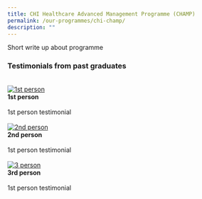 ```yaml
---
title: CHI Healthcare Advanced Management Programme (CHAMP)
permalink: /our-programmes/chi-champ/
description: ""
---
```

Short write up about programme


### Testimonials from past graduates

<br>
<div class="row">
<div class="col"> 
<a href="/initiatives/strategic-national-projects/gobusiness"><img alt="1st person" src="/images/initiatives/business-grant-portal-overview.jpeg"></a><br>
		<div class="header"><b>1st person </b></div><br>
		<div class="para">1st person testimonial
</div>
<br>

</div>
	<div class="col"> 
<a href="/initiatives/strategic-national-projects/codex"><img alt="2nd person" src="/images/initiatives/Codex-snp.jpeg"></a><br>
	<div class="header"><b>2nd person </b></div><br>
	<div class="para">1st person testimonial
</div>
<br>

</div>
	<div class="col"> 
<a href="/initiatives/strategic-national-projects/e-payments"><img alt="3 person" src="/images/initiatives/e-payments-snp.jpeg"></a><br>
	<div class="header"><b>3rd person</b></div><br>
	<div class="para">1st person testimonial
</div>
<br></div></div>